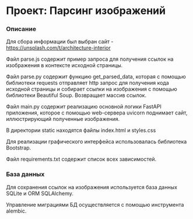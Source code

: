 # Проект: Парсинг изображений
### Описание
Для сбора информации был выбран сайт - 
https://unsplash.com/t/architecture-interior

Файл parse.js содержит пример запроса для получения ссылок 
на изображения в контексте исходной страницы.

Файл parse.py содержит функцию get_parsed_data, которая с помощью 
библиотеки requests отправляет http запрос для получения кода исходной
страницы и собирает ссылки на изображения с помощью библиотеки 
Beautiful Soup. Возвращает массив ссылок.

Файл main.py содержит реализацию основной логики FastAPI приложения,
которое с помощью web-сервера uvicorn поднимает сайт, иллюстрирующий 
полученные изображения.

В директории static находятся файлы index.html и styles.css

Для реализации графического интерфейса использовалась библиотека Bootstrap.

Файл requirements.txt содержит список всех зависимостей.

### База данных
Для сохранения ссылок на изображения используется база данных SQLite
и ORM SQLAlchemy.

Управление миграциями БД осуществляется с помощью инструмента alembic.